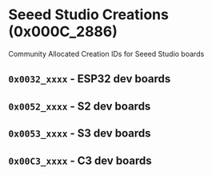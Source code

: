 # Seeed Studio Creations (0x000C_2886)
Community Allocated Creation IDs for Seeed Studio boards

## `0x0032_xxxx` - ESP32 dev boards

## `0x0052_xxxx` - S2 dev boards

## `0x0053_xxxx` - S3 dev boards

## `0x00C3_xxxx` - C3 dev boards
